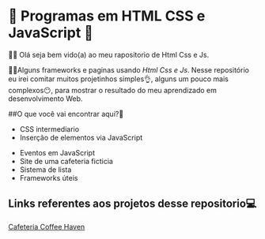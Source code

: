 # 👾 Programas em HTML CSS e JavaScript 👾
🥷🏻 Olá seja bem vido(a) ao meu rapositorio de Html Css e Js.

🥷🏻Alguns frameworks e paginas usando *Html Css e Js*. Nesse repositório eu irei comitar muitos projetinhos simples👌, alguns um pouco mais complexos😶, para mostrar o resultado do meu aprendizado em desenvolvimento Web.

##O que você vai encontrar aqui?🤔

- CSS intermediario
- Inserção de elementos via JavaScript
+ Eventos em JavaScript
+ Site de uma cafeteria ficticia
+ Sistema de lista
+ Frameworks úteis

## Links referentes aos projetos desse repositorio💻

[Cafeteria Coffee Haven](https://juliano-monteiro.github.io/HTML_CSS_JS/Cafeteria/)